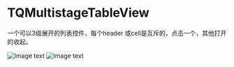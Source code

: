 TQMultistageTableView
=====================

一个可以3级展开的列表控件，每个header 或cell是互斥的，点击一个，其他打开的收起。

![Image text](http://github.com/TinyQ/TQMultistageTableView/raw/master/READMEIMAGE/TQTableView.gif)
![Image text](http://github.com/TinyQ/TQMultistageTableView/raw/master/READMEIMAGE/TQTableView2.gif)
